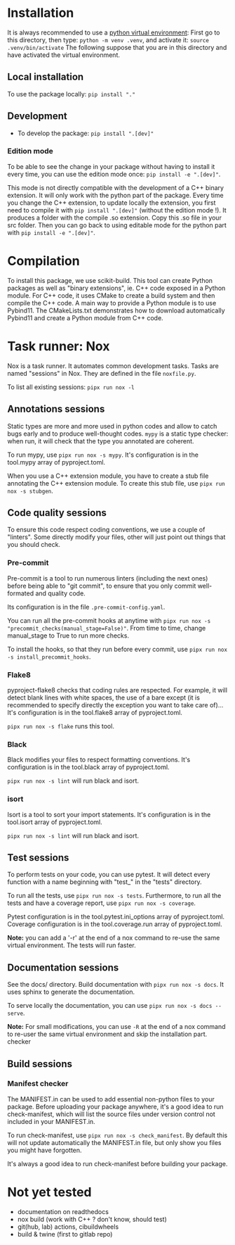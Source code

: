 # Installation

It is always recommended to use a
[python virtual environment](https://docs.python.org/3/library/venv.html): First
go to this directory, then type: `python -m venv .venv`, and activate it:
`source .venv/bin/activate` The following suppose that you are in this directory
and have activated the virtual environment.

## Local installation

To use the package locally: `pip install "."`

## Development

- To develop the package: `pip install ".[dev]"`

### Edition mode

To be able to see the change in your package without having to install it every
time, you can use the edition mode once: `pip install -e ".[dev]"`.

This mode is not directly compatible with the development of a C++ binary
extension. It will only work with the python part of the package. Every time you
change the C++ extension, to update locally the extension, you first need to
compile it with `pip install ".[dev]"` (without the edition mode !). It produces
a folder with the compile .so extension. Copy this .so file in your src folder.
Then you can go back to using editable mode for the python part with
`pip install -e ".[dev]"`.

# Compilation

To install this package, we use scikit-build. This tool can create Python
packages as well as "binary extensions", ie. C++ code exposed in a Python
module. For C++ code, it uses CMake to create a build system and then compile
the C++ code. A main way to provide a Python module is to use Pybind11. The
CMakeLists.txt demonstrates how to download automatically Pybind11 and create a
Python module from C++ code.

# Task runner: Nox

Nox is a task runner. It automates common development tasks. Tasks are named
"sessions" in Nox. They are defined in the file `noxfile.py`.

To list all existing sessions: `pipx run nox -l`

## Annotations sessions

Static types are more and more used in python codes and allow to catch bugs
early and to produce well-thought codes. `mypy` is a static type checker: when
run, it will check that the type you annotated are coherent.

To run mypy, use `pipx run nox -s mypy`. It's configuration is in the tool.mypy
array of pyproject.toml.

When you use a C++ extension module, you have to create a stub file annotating
the C++ extension module. To create this stub file, use
`pipx run nox -s stubgen`.

## Code quality sessions

To ensure this code respect coding conventions, we use a couple of "linters".
Some directly modify your files, other will just point out things that you
should check.

### Pre-commit

Pre-commit is a tool to run numerous linters (including the next ones) before
being able to "git commit", to ensure that you only commit well-formated and
quality code.

Its configuration is in the file `.pre-commit-config.yaml`.

You can run all the pre-commit hooks at anytime with
`pipx run nox -s "precommit_checks(manual_stage=False)"`. From time to time,
change manual_stage to True to run more checks.

To install the hooks, so that they run before every commit, use
`pipx run nox -s install_precommit_hooks`.

### Flake8

pyproject-flake8 checks that coding rules are respected. For example, it will
detect blank lines with white spaces, the use of a bare except (it is
recommended to specify directly the exception you want to take care of)... It's
configuration is in the tool.flake8 array of pyproject.toml.

`pipx run nox -s flake` runs this tool.

### Black

Black modifies your files to respect formatting conventions. It's configuration
is in the tool.black array of pyproject.toml.

`pipx run nox -s lint` will run black and isort.

### isort

Isort is a tool to sort your import statements. It's configuration is in the
tool.isort array of pyproject.toml.

`pipx run nox -s lint` will run black and isort.

## Test sessions

To perform tests on your code, you can use pytest. It will detect every function
with a name beginning with "test\_" in the "tests" directory.

To run all the tests, use `pipx run nox -s tests`. Furthermore, to run all the
tests and have a coverage report, use `pipx run nox -s coverage`.

Pytest configuration is in the tool.pytest.ini_options array of pyproject.toml.
Coverage configuration is in the tool.coverage.run array of pyproject.toml.

**Note:** you can add a '-r' at the end of a nox command to re-use the same
virtual environment. The tests will run faster.

## Documentation sessions

See the docs/ directory. Build documentation with `pipx run nox -s docs`. It
uses sphinx to generate the documentation.

To serve locally the documentation, you can use `pipx run nox -s docs -- serve`.

**Note:** For small modifications, you can use `-R` at the end of a nox command
to re-user the same virtual environment and skip the installation part. checker

## Build sessions

### Manifest checker

The MANIFEST.in can be used to add essential non-python files to your package.
Before uploading your package anywhere, it's a good idea to run check-manifest,
which will list the source files under version control not included in your
MANIFEST.in.

To run check-manifest, use `pipx run nox -s check_manifest`. By default this
will not update automatically the MANIFEST.in file, but only show you files you
might have forgotten.

It's always a good idea to run check-manifest before building your package.

# Not yet tested

- documentation on readthedocs
- nox build (work with C++ ? don't know, should test)
- git(hub, lab) actions, cibuildwheels
- build & twine (first to gitlab repo)
